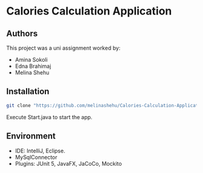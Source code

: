 # Calories Calculation Application

## Authors
This project was a uni assignment worked by:
- Amina Sokoli
- Edna Brahimaj
- Melina Shehu
## Installation

```bash
git clone "https://github.com/melinashehu/Calories-Calculation-Application.git"
```
Execute Start.java to start the app.

## Environment
 - IDE: IntelliJ, Eclipse. 
- MySqlConnector
- Plugins: JUnit 5, JavaFX, JaCoCo, Mockito
